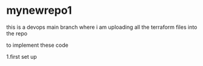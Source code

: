 # mynewrepo1


this is a devops main branch where i am uploading all the terraform files into the repo

to implement  these code

1.first set up